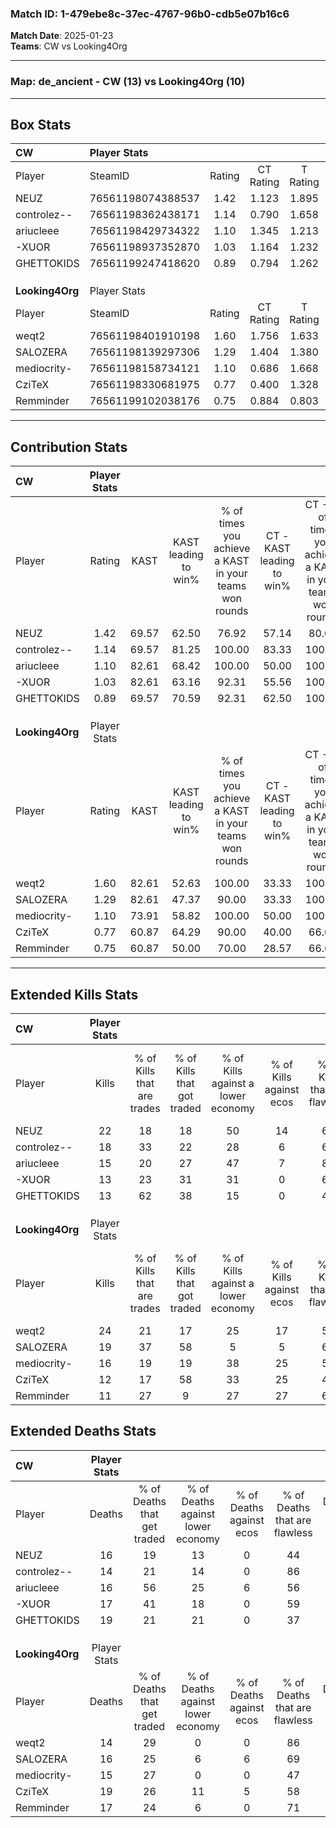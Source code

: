 ### Match ID: 1-479ebe8c-37ec-4767-96b0-cdb5e07b16c6  
**Match Date**: 2025-01-23  
**Teams**: CW vs Looking4Org  

---  

### **Map**: de_ancient - CW (13) vs Looking4Org (10)  
---  

## Box Stats  

| **CW**          | Player Stats      |        |           |          |       |       |       |         |        |      |     |
| :- | :- | :-: | :-: | :-: | :-: | :-: | :-: | :-: | :-: | :-: | :-: |
| Player          | SteamID           | Rating | CT Rating | T Rating | KAST  |  ADR  | Kills | Assists | Deaths | K/D  | HS% |
| NEUZ            | 76561198074388537 |  1.42  |   1.123   |  1.895   | 69.57 | 116.0 |  22   |    6    |   16   | 1.38 | 77  |
| controlez--     | 76561198362438171 |  1.14  |   0.790   |  1.658   | 69.57 | 64.1  |  18   |    2    |   14   | 1.29 | 55  |
| ariucleee       | 76561198429734322 |  1.10  |   1.345   |  1.213   | 82.61 | 69.2  |  15   |    4    |   16   | 0.94 | 60  |
| -XUOR           | 76561198937352870 |  1.03  |   1.164   |  1.232   | 82.61 | 74.8  |  13   |    8    |   17   | 0.76 | 30  |
| GHETTOKIDS      | 76561199247418620 |  0.89  |   0.794   |  1.262   | 69.57 | 71.3  |  13   |   10    |   19   | 0.68 | 69  |
|                 |                   |        |           |          |       |       |       |         |        |      |     |
|                 |                   |        |           |          |       |       |       |         |        |      |     |
|                 |                   |        |           |          |       |       |       |         |        |      |     |
| **Looking4Org** | Player Stats      |        |           |          |       |       |       |         |        |      |     |
| Player          | SteamID           | Rating | CT Rating | T Rating | KAST  |  ADR  | Kills | Assists | Deaths | K/D  | HS% |
| weqt2           | 76561198401910198 |  1.60  |   1.756   |  1.633   | 82.61 | 107.4 |  24   |    3    |   14   | 1.71 | 37  |
| SALOZERA        | 76561198139297306 |  1.29  |   1.404   |  1.380   | 82.61 | 82.3  |  19   |    5    |   16   | 1.19 | 63  |
| mediocrity-     | 76561198158734121 |  1.10  |   0.686   |  1.668   | 73.91 | 71.7  |  16   |    4    |   15   | 1.07 | 62  |
| CziTeX          | 76561198330681975 |  0.77  |   0.400   |  1.328   | 60.87 | 71.9  |  12   |    5    |   19   | 0.63 | 50  |
| Remminder       | 76561199102038176 |  0.75  |   0.884   |  0.803   | 60.87 | 58.0  |  11   |    8    |   17   | 0.65 | 45  |
---  

## Contribution Stats  

| **CW**          | Player Stats |       |                      |                                                        |                           |                                                             |                          |                                                            |
| :- | :-: | :-: | :-: | :-: | :-: | :-: | :-: | :-: |
| Player          |    Rating    | KAST  | KAST leading to win% | % of times you achieve a KAST in your teams won rounds | CT - KAST leading to win% | CT - % of times you achieve a KAST in your teams won rounds | T - KAST leading to win% | T - % of times you achieve a KAST in your teams won rounds |
| NEUZ            |     1.42     | 69.57 |        62.50         |                         76.92                          |           57.14           |                            80.00                            |          66.67           |                           75.00                            |
| controlez--     |     1.14     | 69.57 |        81.25         |                         100.00                         |           83.33           |                           100.00                            |          80.00           |                           100.00                           |
| ariucleee       |     1.10     | 82.61 |        68.42         |                         100.00                         |           50.00           |                           100.00                            |          88.89           |                           100.00                           |
| -XUOR           |     1.03     | 82.61 |        63.16         |                         92.31                          |           55.56           |                           100.00                            |          70.00           |                           87.50                            |
| GHETTOKIDS      |     0.89     | 69.57 |        70.59         |                         92.31                          |           62.50           |                           100.00                            |          77.78           |                           87.50                            |
|                 |              |       |                      |                                                        |                           |                                                             |                          |                                                            |
|                 |              |       |                      |                                                        |                           |                                                             |                          |                                                            |
|                 |              |       |                      |                                                        |                           |                                                             |                          |                                                            |
| **Looking4Org** | Player Stats |       |                      |                                                        |                           |                                                             |                          |                                                            |
| Player          |    Rating    | KAST  | KAST leading to win% | % of times you achieve a KAST in your teams won rounds | CT - KAST leading to win% | CT - % of times you achieve a KAST in your teams won rounds | T - KAST leading to win% | T - % of times you achieve a KAST in your teams won rounds |
| weqt2           |     1.60     | 82.61 |        52.63         |                         100.00                         |           33.33           |                           100.00                            |          70.00           |                           100.00                           |
| SALOZERA        |     1.29     | 82.61 |        47.37         |                         90.00                          |           33.33           |                           100.00                            |          60.00           |                           85.71                            |
| mediocrity-     |     1.10     | 73.91 |        58.82         |                         100.00                         |           50.00           |                           100.00                            |          63.64           |                           100.00                           |
| CziTeX          |     0.77     | 60.87 |        64.29         |                         90.00                          |           40.00           |                            66.67                            |          77.78           |                           100.00                           |
| Remminder       |     0.75     | 60.87 |        50.00         |                         70.00                          |           28.57           |                            66.67                            |          71.43           |                           71.43                            |
---  

## Extended Kills Stats  

| **CW**          | Player Stats |                            |                            |                                    |                         |                              |                                 |                                       |                    |           |
| :- | :-: | :-: | :-: | :-: | :-: | :-: | :-: | :-: | :-: | :-: |
| Player          |    Kills     | % of Kills that are trades | % of Kills that got traded | % of Kills against a lower economy | % of Kills against ecos | % of Kills that are flawless | % of Kills that are close duels | % of Kills that are assisted by flash | Pistol Round Kills | AWP Kills |
| NEUZ            |      22      |             18             |             18             |                 50                 |           14            |              64              |               14                |                   0                   |         0          |     1     |
| controlez--     |      18      |             33             |             22             |                 28                 |            6            |              67              |               11                |                   6                   |         5          |     1     |
| ariucleee       |      15      |             20             |             27             |                 47                 |            7            |              80              |                7                |                   0                   |         0          |     1     |
| -XUOR           |      13      |             23             |             31             |                 31                 |            0            |              69              |                8                |                   0                   |         0          |     0     |
| GHETTOKIDS      |      13      |             62             |             38             |                 15                 |            0            |              46              |                0                |                   8                   |         0          |     1     |
|                 |              |                            |                            |                                    |                         |                              |                                 |                                       |                    |           |
|                 |              |                            |                            |                                    |                         |                              |                                 |                                       |                    |           |
|                 |              |                            |                            |                                    |                         |                              |                                 |                                       |                    |           |
| **Looking4Org** | Player Stats |                            |                            |                                    |                         |                              |                                 |                                       |                    |           |
| Player          |    Kills     | % of Kills that are trades | % of Kills that got traded | % of Kills against a lower economy | % of Kills against ecos | % of Kills that are flawless | % of Kills that are close duels | % of Kills that are assisted by flash | Pistol Round Kills | AWP Kills |
| weqt2           |      24      |             21             |             17             |                 25                 |           17            |              50              |               21                |                   8                   |         5          |     5     |
| SALOZERA        |      19      |             37             |             58             |                 5                  |            5            |              63              |               11                |                   5                   |         0          |     4     |
| mediocrity-     |      16      |             19             |             19             |                 38                 |           25            |              50              |               13                |                  13                   |         0          |     0     |
| CziTeX          |      12      |             17             |             58             |                 33                 |           25            |              42              |               25                |                   0                   |         0          |     0     |
| Remminder       |      11      |             27             |             9              |                 27                 |           27            |              64              |                0                |                   0                   |         0          |     1     |
## Extended Deaths Stats  

| **CW**          | Player Stats |                             |                                   |                          |                               |                            |                           |               |
| :- | :-: | :-: | :-: | :-: | :-: | :-: | :-: | :-: |
| Player          |    Deaths    | % of Deaths that get traded | % of Deaths against lower economy | % of Deaths against ecos | % of Deaths that are flawless | % of Deaths that are close | % of Deaths while blinded | Deaths to AWP |
| NEUZ            |      16      |             19              |                13                 |            0             |              44               |             13             |             0             |       3       |
| controlez--     |      14      |             21              |                14                 |            0             |              86               |             7              |             7             |       1       |
| ariucleee       |      16      |             56              |                25                 |            6             |              56               |             13             |            19             |       0       |
| -XUOR           |      17      |             41              |                18                 |            0             |              59               |             18             |             6             |       0       |
| GHETTOKIDS      |      19      |             21              |                21                 |            0             |              37               |             21             |             0             |       1       |
|                 |              |                             |                                   |                          |                               |                            |                           |               |
|                 |              |                             |                                   |                          |                               |                            |                           |               |
|                 |              |                             |                                   |                          |                               |                            |                           |               |
| **Looking4Org** | Player Stats |                             |                                   |                          |                               |                            |                           |               |
| Player          |    Deaths    | % of Deaths that get traded | % of Deaths against lower economy | % of Deaths against ecos | % of Deaths that are flawless | % of Deaths that are close | % of Deaths while blinded | Deaths to AWP |
| weqt2           |      14      |             29              |                 0                 |            0             |              86               |             7              |             0             |       1       |
| SALOZERA        |      16      |             25              |                 6                 |            6             |              69               |             6              |             0             |       1       |
| mediocrity-     |      15      |             27              |                 0                 |            0             |              47               |             13             |            13             |       0       |
| CziTeX          |      19      |             26              |                11                 |            5             |              58               |             11             |             0             |       2       |
| Remminder       |      17      |             24              |                 6                 |            0             |              71               |             6              |             0             |       1       |
